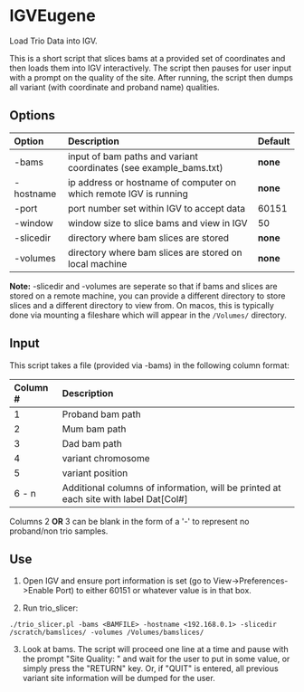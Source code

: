 # IGVEugene

Load Trio Data into IGV.

This is a short script that slices bams at a provided set of coordinates and then loads them into IGV interactively. The script then pauses for user input with a prompt on the quality of the site. After running, the script then dumps all variant (with coordinate and proband name) qualities.

## Options

| Option | Description | Default |
|:-------------- |:------------ |:--------- |
| -bams | input of bam paths and variant coordinates (see example_bams.txt) | **none** |
| -hostname | ip address or hostname of computer on which remote IGV is running | **none** |
| -port | port number set within IGV to accept data | 60151 |
| -window | window size to slice bams and view in IGV | 50 |
| -slicedir | directory where bam slices are stored | **none** |
| -volumes | directory where bam slices are stored on local machine | **none** |

**Note:** -slicedir and -volumes are seperate so that if bams and slices are stored on a remote machine, you can provide a different directory to store slices and a different directory to view from. On macos, this is typically done via mounting a fileshare which will appear in the `/Volumes/` directory.

## Input

This script takes a file (provided via -bams) in the following column format:

| Column # | Description |
|:----------- |:------------- |
| 1 | Proband bam path |
| 2 | Mum bam path |
| 3 | Dad bam path |
| 4 | variant chromosome |
| 5 | variant position |
| 6 - n | Additional columns of information, will be printed at each site with label Dat[Col#] |

Columns 2 **OR** 3 can be blank in the form of a '-' to represent no proband/non trio samples.

## Use

1. Open IGV and ensure port information is set (go to View->Preferences->Enable Port) to either 60151 or whatever value is in that box.

2. Run trio_slicer:

`./trio_slicer.pl -bams <BAMFILE> -hostname <192.168.0.1> -slicedir /scratch/bamslices/ -volumes /Volumes/bamslices/`

3. Look at bams. The script will proceed one line at a time and pause with the prompt "Site Quality: " and wait for the user to put in some value, or simply press the "RETURN" key. Or, if "QUIT" is entered, all previous variant site information will be dumped for the user.
